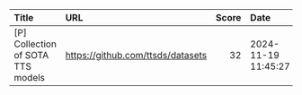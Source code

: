 | Title                             | URL                               |   Score | Date                |
|:----------------------------------|:----------------------------------|--------:|:--------------------|
| [P] Collection of SOTA TTS models | https://github.com/ttsds/datasets |      32 | 2024-11-19 11:45:27 |